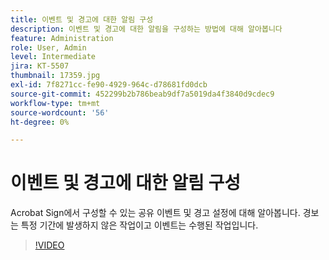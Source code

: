 ```yaml
---
title: 이벤트 및 경고에 대한 알림 구성
description: 이벤트 및 경고에 대한 알림을 구성하는 방법에 대해 알아봅니다
feature: Administration
role: User, Admin
level: Intermediate
jira: KT-5507
thumbnail: 17359.jpg
exl-id: 7f8271cc-fe90-4929-964c-d78681fd0dcb
source-git-commit: 452299b2b786beab9df7a5019da4f3840d9cdec9
workflow-type: tm+mt
source-wordcount: '56'
ht-degree: 0%

---
```


# 이벤트 및 경고에 대한 알림 구성

Acrobat Sign에서 구성할 수 있는 공유 이벤트 및 경고 설정에 대해 알아봅니다. 경보는 특정 기간에 발생하지 않은 작업이고 이벤트는 수행된 작업입니다.

>[!VIDEO](https://video.tv.adobe.com/v/3411209?quality=12&learn=on&hidetitle=true&captions=kor)
